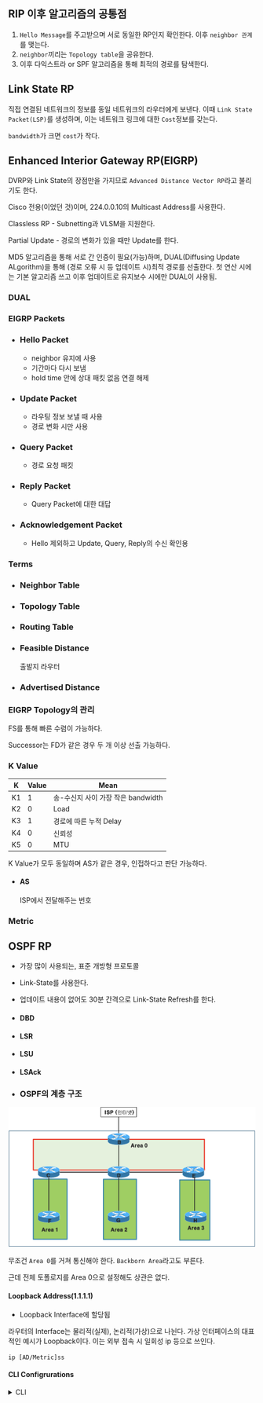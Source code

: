 ## RIP 이후 알고리즘의 공통점

1. `Hello Message`를 주고받으며 서로 동일한 RP인지 확인한다.
    이후 `neighbor 관계`를 맺는다.
2. `neighbor`끼리는 `Topology table`을 공유한다. 
3. 이후 다익스트라 or SPF 알고리즘을 통해 최적의 경로를 탐색한다. 

## Link State RP

직접 연결된 네트워크의 정보를 동일 네트워크의 라우터에게 보낸다.
이때 `Link State Packet(LSP)`를 생성하며, 이는 네트워크 링크에 대한 `Cost`정보를 갖는다.

`bandwidth`가 크면 `cost`가 작다.


## Enhanced Interior Gateway RP(EIGRP)

DVRP와 Link State의 장점만을 가지므로 
`Advanced Distance Vector RP`라고 불리기도 한다.

Cisco 전용(이었던 것)이며, 224.0.0.10의 Multicast Address를 사용한다.

Classless RP - Subnetting과 VLSM을 지원한다.

Partial Update - 경로의 변화가 있을 때만 Update를 한다.

MD5 알고리즘을 통해 서로 간 인증이 필요(가능)하며, 
DUAL(Diffusing Update ALgorithm)을 통해 (경로 오류 시 등 업데이트 시)최적 경로를 선출한다.
첫 연산 시에는 기본 알고리즘 쓰고 이후 업데이트로 유지보수 시에만 DUAL이 사용됨.

### DUAL

### EIGRP Packets

- ### Hello Packet

    - neighbor 유지에 사용
    - 기간마다 다시 보냄
    - hold time 안에 상대 패킷 없음 연결 해제

- ### Update Packet

    - 라우팅 정보 보낼 때 사용
    - 경로 변화 시만 사용

- ### Query Packet

    - 경로 요청 패킷

- ### Reply Packet

    - Query Packet에 대한 대답

- ### Acknowledgement Packet

    - Hello 제외하고 Update, Query, Reply의 수신 확인용

### Terms
- ### Neighbor Table
- ### Topology Table
- ### Routing Table
- ### Feasible Distance
    출발지 라우터

- ### Advertised Distance

### EIGRP Topology의 관리

FS를 통해 빠른 수렴이 가능하다.

Successor는 FD가 같은 경우 두 개 이상 선출 가능하다.

### K Value
|K|Value|Mean|
|---|---|---|
|K1|1|송-수신지 사이 가장 작은 bandwidth|
|K2|0|Load|
|K3|1|경로에 따른 누적 Delay|
|K4|0|신뢰성|
|K5|0|MTU|

K Value가 모두 동일하며 AS가 같은 경우, 인접하다고 판단 가능하다.

- #### AS
    ISP에서 전달해주는 번호

### Metric

## OSPF RP

- 가장 많이 사용되는, 표준 개방형 프로토콜
- Link-State를 사용한다.
- 업데이트 내용이 없어도 30분 간격으로 Link-State Refresh를 한다.

- #### DBD
- #### LSR
- #### LSU
- #### LSAck 


- ### OSPF의 계층 구조

![alt text](image.png)

무조건 `Area 0`를 거쳐 통신해야 한다. `Backborn Area`라고도 부른다.

근데 전체 토폴로지를 Area 0으로 설정해도 상관은 없다. 


#### Loopback Address(1.1.1.1)
- Loopback Interface에 할당됨

라우터의 Interface는 물리적(실제), 논리적(가상)으로 나뉜다.
가상 인터페이스의 대표적인 예시가 Loopback이다. 이는 외부 접속 시 일회성 ip 등으로 쓰인다.

`ip [AD/Metric]ss`

#### CLI Configrurations
<details><summary>CLI</summary>

    R1
en
conf t
hostname R1
int gi0/0/0
ip add 203.230.7.1 255.255.255.0
no shut
exit
int se0/2/0
ip add 203.230.8.1 255.255.255.0
clock rate 64000
no shut
exit
int s0/2/1
ip add 203.230.11.2 255.255.255.0
clock rate 64000
no shut
exit
router rip
version 2
network 203.230.7.0
network 203.230.8.0
network 203.230.11.0
exit

R3
en
conf t
hostname R3
int gi0/0/0
ip add 203.230.10.1 255.255.255.0
no shut
exit
int se0/2/0
ip add 203.230.9.2 255.255.255.0
no shut
exit
int s0/2/1
ip add 203.230.11.1 255.255.255.0
no shut
exit
router rip
version 2
network 203.230.9.0
network 203.230.10.0
network 203.230.11.0
exit

R2
en
conf t
hostname R2
int se0/2/0
ip add 203.230.8.2 255.255.255.0
no shut
exit
int s0/2/1
ip add 203.230.9.1 255.255.255.0
clock rate 64000
no shut
exit
router rip
version 2
network 203.230.9.0
network 203.230.8.0
exit


R1 static
en
conf t
ip route 203.230.10.2 255.255.255.255 203.230.8.2

hello message 를 주고 받는다.  : 동일한 라우팅 프로토콜인지 확인.
neighbor  (이웃) 관계를 설정한다. 
Topology 테이블을 서로 교환한다. 
알고리즘을 사용하여 최적의 경로를 선출한다


Eigrp Routing configuration
R1
en
conf t
hostname R1
int gi0/0/0
ip add 203.230.7.1 255.255.255.0
no shut
exit
int se0/2/0
ip add 203.230.8.1 255.255.255.0
clock rate 64000
no shut
exit
int s0/2/1
ip add 203.230.11.2 255.255.255.0
clock rate 64000
no shut
exit
router eigrp 7
network 203.230.7.0
network 203.230.8.0
network 203.230.11.0
exit

R3
en
conf t
hostname R3
int gi0/0/0
ip add 203.230.10.1 255.255.255.0
no shut
exit
int se0/2/0
ip add 203.230.9.2 255.255.255.0
no shut
exit
int s0/2/1
ip add 203.230.11.1 255.255.255.0
no shut
exit
router eigrp 7
network 203.230.9.0
network 203.230.10.0
network 203.230.11.0
exit

R2
en
conf t
hostname R2
int se0/2/0
ip add 203.230.8.2 255.255.255.0
no shut
exit
int s0/2/1
ip add 203.230.9.1 255.255.255.0
clock rate 64000
no shut
exit
router eigrp 7
network 203.230.9.0
network 203.230.8.0
exit

OSPF에서는  Area 0 구간을 다른 말로 Backbone Area 라고 부르기도 한다. 

loopback 주소. => loopback  인터페이스에 할당된다. 

라우터 인터페이스는 2가지로 나뉜다. 
물리적인 인터페이스
논리적인 인터페이스 :   라우터의 운영체제를 기반으로 만들어진 실제 인터페이스가 아닌 가상의 인터페이스를 논리적인 인터페이스라고 하고, 대표적인 인터페이스가 loopback  인터페이스 이다. 
ex)  만드는 방법
en
conf t
int loopback 0
ip add 1.1.1.1 255.255.255.0

가상 인터페이스는 자동으로 활성화가 되므로, no shut  명령어를 사용해서 활성화를 할 필요가 없다. 

위와 같이 잘 만들어진 것을 확인 할 수 있다. 

R1(config)#no int loopback 0
이 명령어를 이용하여 인터페이스를 삭제할 수 있다. 


OSPF configruation 
R1
en
conf t
hostname R1
int gi0/0/0
ip add 203.230.7.1 255.255.255.0
no shut
exit
int se0/2/0
ip add 203.230.8.1 255.255.255.0
clock rate 64000
no shut
exit
int s0/2/1
ip add 203.230.11.2 255.255.255.0
clock rate 64000
no shut
exit
router ospf 7
network 203.230.7.0 0.0.0.255 area 0
network 203.230.8.0 0.0.0.255 area 0
network 203.230.11.0 0.0.0.255 area 0
exit

R3
en
conf t
hostname R3
int gi0/0/0
ip add 203.230.10.1 255.255.255.0
no shut
exit
int se0/2/0
ip add 203.230.9.2 255.255.255.0
no shut
exit
int s0/2/1
ip add 203.230.11.1 255.255.255.0
no shut
exit
router ospf 7
network 203.230.9.0 0.0.0.255 area 0
network 203.230.10.0 0.0.0.255 area 0
network 203.230.11.0 0.0.0.255 area 0
exit

R2
en
conf t
hostname R2
int se0/2/0
ip add 203.230.8.2 255.255.255.0
no shut
exit
int s0/2/1
ip add 203.230.9.1 255.255.255.0
clock rate 64000
no shut
exit
router ospf 7
network 203.230.9.0 0.0.0.255 area 0
network 203.230.8.0 0.0.0.255 area 0
exit



</details>

